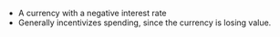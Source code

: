 - A currency with a negative interest rate
- Generally incentivizes spending, since the currency is losing value.
